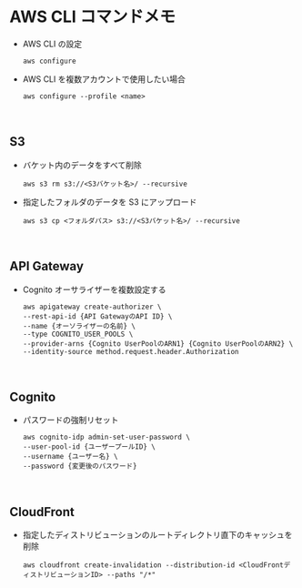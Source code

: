 # AWS CLI コマンドメモ

- AWS CLI の設定
  ```
  aws configure
  ```
- AWS CLI を複数アカウントで使用したい場合
  ```
  aws configure --profile <name>
  ```

<br/>

## S3

- バケット内のデータをすべて削除
  ```
  aws s3 rm s3://<S3バケット名>/ --recursive
  ```
- 指定したフォルダのデータを S3 にアップロード
  ```
  aws s3 cp <フォルダパス> s3://<S3バケット名>/ --recursive
  ```

<br/>

## API Gateway

- Cognito オーサライザーを複数設定する
  ```
  aws apigateway create-authorizer \
  --rest-api-id {API GatewayのAPI ID} \
  --name {オーソライザーの名前} \
  --type COGNITO_USER_POOLS \
  --provider-arns {Cognito UserPoolのARN1} {Cognito UserPoolのARN2} \
  --identity-source method.request.header.Authorization
  ```

<br/>

## Cognito

- パスワードの強制リセット
  ```
  aws cognito-idp admin-set-user-password \
  --user-pool-id {ユーザープールID} \
  --username {ユーザー名} \
  --password {変更後のパスワード}
  ```

<br/>

## CloudFront

- 指定したディストリビューションのルートディレクトリ直下のキャッシュを削除
  ```
  aws cloudfront create-invalidation --distribution-id <CloudFrontディストリビューションID> --paths "/*"
  ```
